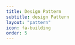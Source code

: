 ```yaml
---
title: Design Pattern
subtitle: design Pattern
layout: "pattern"
icon: fa-building
order: 5
---
```

